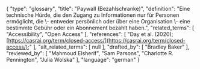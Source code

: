 {
    "type": "glossary",
    "title": "Paywall (Bezahlschranke)",
    "definition": "Eine technische Hürde, die den Zugang zu Informationen nur für Personen ermöglicht, die \\- entweder persönlich oder über eine Organisation \\- eine bestimmte Gebühr oder ein Abonnement bezahlt haben.",
    "related_terms": [
        "Accessibility",
        "Open Access"
    ],
    "references": [
        "Day et al. (2020); [https://casrai.org/term/closed-access/](https://casrai.org/term/closed-access/);"
    ],
    "alt_related_terms": [
        null
    ],
    "drafted_by": [
        "Bradley Baker"
    ],
    "reviewed_by": [
        "Mahmoud Elsherif",
        "Sam Parsons",
        "Charlotte R. Pennington",
        "Julia Wolska"
    ],
    "language": "german"
}